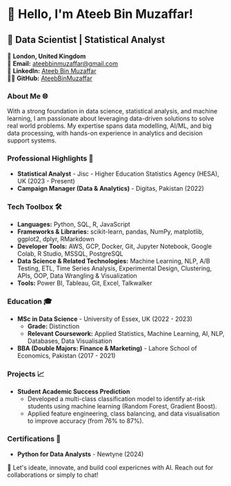 # 👋 Hello, I'm Ateeb Bin Muzaffar!

## 🚀 Data Scientist | Statistical Analyst

📍 **London, United Kingdom**  
💎 **Email:** [ateebbinmuzaffar@gmail.com](mailto:ateebbinmuzaffar@gmail.com)  
🔗 **LinkedIn:** [Ateeb Bin Muzaffar](https://linkedin.com/in/ateebbinmuzaffar)  
👨‍💻 **GitHub:** [AteebBinMuzaffar](https://github.com/AteebBinMuzaffar)  

### About Me 🌐
With a strong foundation in data science, statistical analysis, and machine learning, I am passionate about leveraging data-driven solutions to solve real world problems. My expertise spans data modelling, AI/ML, and big data processing, with hands-on experience in analytics and decision support systems.

### Professional Highlights 🌟
- **Statistical Analyst** - Jisc - Higher Education Statistics Agency (HESA), UK (2023 - Present)
- **Campaign Manager (Data & Analytics)** - Digitas, Pakistan (2022)

### Tech Toolbox 🛠️
- **Languages:** Python, SQL, R, JavaScript
- **Frameworks & Libraries:** scikit-learn, pandas, NumPy, matplotlib, ggplot2, dplyr, RMarkdown
- **Developer Tools:** AWS, GCP, Docker, Git, Jupyter Notebook, Google Colab, R Studio, MSSQL, PostgreSQL
- **Data Science & Related Technologies:** Machine Learning, NLP, A/B Testing, ETL, Time Series Analysis, Experimental Design, Clustering, APIs, OOP, Data Wrangling & Visualization
- **Tools:** Power BI, Tableau, Git, Excel, Talkwalker

### Education 🎓
- **MSc in Data Science** - University of Essex, UK (2022 - 2023) 
  - **Grade:** Distinction
  - **Relevant Coursework:** Applied Statistics, Machine Learning, AI, NLP, Databases, Data Visualisation
- **BBA (Double Majors: Finance & Marketing)** - Lahore School of Economics, Pakistan (2017 - 2021)

### Projects 📈
- **Student Academic Success Prediction**
  - Developed a multi-class classification model to identify at-risk students using machine learning (Random Forest, Gradient Boost).
  - Applied feature engineering, class balancing, and data visualisation to improve accuracy (from 76% to 87%).

### Certifications 📝
- **Python for Data Analysts** - Newtyne (2024)

🔗 Let's ideate, innovate, and build cool expericnes with AI. Reach out for collaborations or simply to chat!
